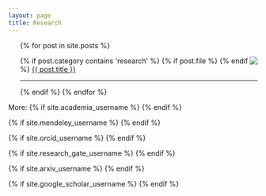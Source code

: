 ```yaml
---
layout: page
title: Research
---
```


<ul class="posts">
{% for post in site.posts %}

{% if post.category contains 'research' %}
	{% if post.file %}
		<a href="https://docs.google.com/viewer?url={{ post.file }}"> <img src="{{site.baseurl}}assets/pdf32.png" align="right"> </a>
  {% endif %}
  <a href="{{ post.url }}">{{ post.title }}</a>
	<hr/>
{% endif %}
{% endfor %}
</ul>

<p>
More:
{% if site.academia_username %}
<a href="https://independent.academia.edu/{{ site.academia_username }}"><i class="ai ai-academia fa-lg"></i></a> 
{% endif %}

{% if site.mendeley_username %}
<a href="https://www.mendeley.com/profiles/{{ site.mendeley_username }}"><i class="ai ai-mendeley fa-lg"></i></a>
{% endif %}

{% if site.orcid_username %}
<a href="http://orcid.org/{{ site.orcid_username }}"><i class="ai ai-orcid fa-lg"></i></a>
{% endif %}

{% if site.research_gate_username %}
<a href="https://www.researchgate.net/profile/{{ site.research_gate_username }}"><i class="ai ai-researchgate fa-lg"></i></a>
{% endif %}

{% if site.arxiv_username %}
<a href="https://arxiv.org/a/{{ site.arxiv_username }}.html"><i class="ai ai-arxiv fa-lg"></i></a>
{% endif %}

{% if site.google_scholar_username %}
<a href="https://scholar.google.com/citations?hl=en&user={{ site.google_scholar_username }}"><i class="ai ai-google-scholar fa-lg"></i></a>
{% endif %}

</p>
